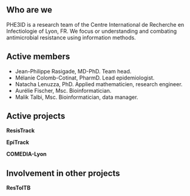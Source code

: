 ## Who are we

PHE3ID is a research team of the Centre International de Recherche en Infectiologie of Lyon, FR. We focus or understanding and combating antimicrobial resistance using information methods.

## Active members

- Jean-Philippe Rasigade, MD-PhD. Team head.
- Mélanie Colomb-Cotinat, PharmD. Lead epidemiologist.
- Natacha Lenuzza, PhD. Applied mathematicien, research engineer.
- Aurélie Fischer, Msc. Bioinformatician.
- Malik Talbi, Msc. Bioinformatician, data manager.

## Active projects

**ResisTrack**

**EpiTrack**

**COMEDIA-Lyon**

## Involvement in other projects

**ResTolTB**

<!--

**Here are some ideas to get you started:**

🙋‍♀️ A short introduction - what is your organization all about?
🌈 Contribution guidelines - how can the community get involved?
👩‍💻 Useful resources - where can the community find your docs? Is there anything else the community should know?
🍿 Fun facts - what does your team eat for breakfast?
🧙 Remember, you can do mighty things with the power of [Markdown](https://docs.github.com/github/writing-on-github/getting-started-with-writing-and-formatting-on-github/basic-writing-and-formatting-syntax)
-->
